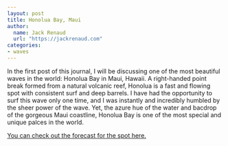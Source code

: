 ```yaml
---
layout: post
title: Honolua Bay, Maui
author:
  name: Jack Renaud
  url: "https://jackrenaud.com"
categories:
- waves
---
```


In the first post of this journal, I will be discussing one of the most beautiful waves in the world: Honolua Bay in Maui, Hawaii. A right-handed point break formed from a natural volcanic reef, Honolua is a fast and flowing spot with consistent surf and deep barrels. I have had the opportunity to surf this wave only one time, and I was instantly and incredibly humbled by the sheer power of the wave. Yet, the azure hue of the water and bacdrop of the gorgeous Maui coastline, Honolua Bay is one of the most special and unique palces in the world. 

[You can check out the forecast for the spot here.](https://www.surfline.com/surf-report/honolua-bay/5842041f4e65fad6a7708de4)
